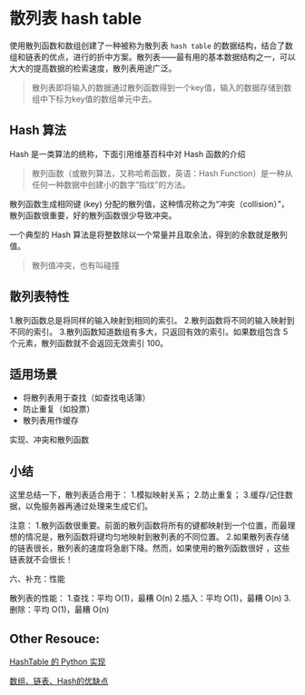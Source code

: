 # 散列表 hash table

使用散列函数和数组创建了一种被称为散列表 `hash table` 的数据结构，结合了数组和链表的优点，进行的折中方案。散列表——最有用的基本数据结构之一，可以大大的提高数据的检索速度，散列表用途广泛。

> 散列表即将输入的数据通过散列函数得到一个key值，输入的数据存储到数组中下标为key值的数组单元中去。

## Hash 算法

Hash 是一类算法的统称，下面引用维基百科中对 Hash 函数的介绍

> 散列函数（或散列算法，又称哈希函数，英语：Hash Function）是一种从任何一种数据中创建小的数字“指纹”的方法。

散列函数生成相同键 (key) 分配的散列值，这种情况称之为“冲突（collision）”，散列函数很重要，好的散列函数很少导致冲突。

一个典型的 Hash 算法是将整数除以一个常量并且取余法，得到的余数就是散列值。

> 散列值冲突，也有叫碰撞

## 散列表特性

1.散列函数总是将同样的输入映射到相同的索引。
2.散列函数将不同的输入映射到不同的索引。
3.散列函数知道数组有多大，只返回有效的索引。如果数组包含 5 个元素，散列函数就不会返回无效索引 100。

## 适用场景

- 将散列表用于查找（如查找电话簿）
- 防止重复（如投票）
- 散列表用作缓存

实现、冲突和散列函数

## 小结

这里总结一下，散列表适合用于：
1.模拟映射关系；
2.防止重复；
3.缓存/记住数据，以免服务器再通过处理来生成它们。

注意：
1.散列函数很重要。前面的散列函数将所有的键都映射到一个位置，而最理想的情况是，散列函数将键均匀地映射到散列表的不同位置。
2.如果散列表存储的链表很长，散列表的速度将急剧下降。然而，如果使用的散列函数很好 ，这些链表就不会很长！

六、补充：性能

散列表的性能：
1.查找：平均 O(1)，最糟 O(n)
2.插入：平均 O(1)，最糟 O(n)
3.删除：平均 O(1)，最糟 O(n)

## Other Resouce:

[HashTable 的 Python 实现](https://www.nosuchfield.com/2016/07/29/the-python-implementationp-of-HashTable/)

[数组、链表、Hash的优缺点](https://blog.csdn.net/u010742414/article/details/78258809)
